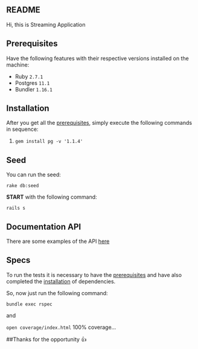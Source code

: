 ## README

Hi, this is Streaming Application

## Prerequisites

Have the following features with their respective versions installed on the machine:

- Ruby `2.7.1`
- Postgres `11.1`
- Bundler `1.16.1`

## Installation

After you get all the [prerequisites](#prerequisites), simply execute the following commands in sequence:

1. `gem install pg -v '1.1.4'`

## Seed

You can run the seed:

`rake db:seed`

**START** with the following command:

`rails s`

## **Documentation** API

There are some examples of the API [here](https://documenter.getpostman.com/view/454703/SzfCSkPS?version=latest)

## Specs

To run the tests it is necessary to have the [prerequisites](#prerequisites) and have also completed the [installation](#installation) of dependencies.

So, now just run the following command:

`bundle exec rspec`

and

`open coverage/index.html` 100% coverage...

##Thanks for the opportunity :+1:
